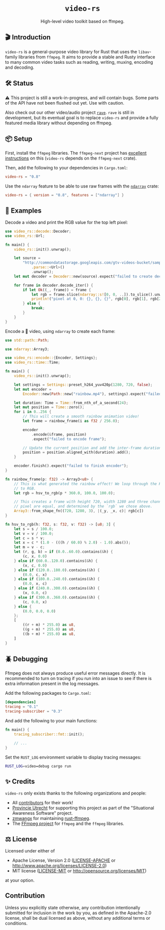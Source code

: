 <h1 align="center">
  <code>video-rs</code>
</h1>
<p align="center">High-level video toolkit based on ffmpeg.</p>

## 🎬 Introduction

`video-rs` is a general-purpose video library for Rust that uses the
`libav`-family libraries from `ffmpeg`. It aims to provide a stable and Rusty
interface to many common video tasks such as reading, writing, muxing, encoding
and decoding.

## 🛠 S️️tatus

⚠️ This project is still a work-in-progress, and will contain bugs. Some parts
of the API have not been flushed out yet. Use with caution.

Also check out our other video/audio project
[`rave`](https://github.com/oddity-ai/rave). `rave` is still in development,
but its eventual goal is to replace `video-rs` and provide a fully featured
media library without depending on ffmpeg.

## 📦 Setup

First, install the `ffmpeg` libraries. The `ffmpeg-next` project has
[excellent instructions](https://github.com/zmwangx/rust-ffmpeg/wiki/Notes-on-building#dependencies)
on this (`video-rs` depends on the `ffmpeg-next` crate).

Then, add the following to your dependencies in `Cargo.toml`:

```toml
video-rs = "0.8"
```

Use the `ndarray` feature to be able to use raw frames with the
[`ndarray`](https://github.com/rust-ndarray/ndarray) crate:

```toml
video-rs = { version = "0.8", features = ["ndarray"] }
```

## 📖 Examples

Decode a video and print the RGB value for the top left pixel:

```rust
use video_rs::decode::Decoder;
use video_rs::Url;

fn main() {
    video_rs::init().unwrap();

    let source =
        "http://commondatastorage.googleapis.com/gtv-videos-bucket/sample/BigBuckBunny.mp4"
            .parse::<Url>()
            .unwrap();
    let mut decoder = Decoder::new(source).expect("failed to create decoder");

    for frame in decoder.decode_iter() {
        if let Ok((_, frame)) = frame {
            let rgb = frame.slice(ndarray::s![0, 0, ..]).to_slice().unwrap();
            println!("pixel at 0, 0: {}, {}, {}", rgb[0], rgb[1], rgb[2],);
        } else {
            break;
        }
    }
}
```

Encode a 🌈 video, using `ndarray` to create each frame:

```rust
use std::path::Path;

use ndarray::Array3;

use video_rs::encode::{Encoder, Settings};
use video_rs::time::Time;

fn main() {
    video_rs::init().unwrap();

    let settings = Settings::preset_h264_yuv420p(1280, 720, false);
    let mut encoder =
        Encoder::new(Path::new("rainbow.mp4"), settings).expect("failed to create encoder");

    let duration: Time = Time::from_nth_of_a_second(24);
    let mut position = Time::zero();
    for i in 0..256 {
        // This will create a smooth rainbow animation video!
        let frame = rainbow_frame(i as f32 / 256.0);

        encoder
            .encode(&frame, position)
            .expect("failed to encode frame");

        // Update the current position and add the inter-frame duration to it.
        position = position.aligned_with(duration).add();
    }

    encoder.finish().expect("failed to finish encoder");
}

fn rainbow_frame(p: f32) -> Array3<u8> {
    // This is what generated the rainbow effect! We loop through the HSV color spectrum and convert
    // to RGB.
    let rgb = hsv_to_rgb(p * 360.0, 100.0, 100.0);

    // This creates a frame with height 720, width 1280 and three channels. The RGB values for each
    // pixel are equal, and determined by the `rgb` we chose above.
    Array3::from_shape_fn((720, 1280, 3), |(_y, _x, c)| rgb[c])
}

fn hsv_to_rgb(h: f32, s: f32, v: f32) -> [u8; 3] {
    let s = s / 100.0;
    let v = v / 100.0;
    let c = s * v;
    let x = c * (1.0 - (((h / 60.0) % 2.0) - 1.0).abs());
    let m = v - c;
    let (r, g, b) = if (0.0..60.0).contains(&h) {
        (c, x, 0.0)
    } else if (60.0..120.0).contains(&h) {
        (x, c, 0.0)
    } else if (120.0..180.0).contains(&h) {
        (0.0, c, x)
    } else if (180.0..240.0).contains(&h) {
        (0.0, x, c)
    } else if (240.0..300.0).contains(&h) {
        (x, 0.0, c)
    } else if (300.0..360.0).contains(&h) {
        (c, 0.0, x)
    } else {
        (0.0, 0.0, 0.0)
    };
    [
        ((r + m) * 255.0) as u8,
        ((g + m) * 255.0) as u8,
        ((b + m) * 255.0) as u8,
    ]
}
```

## 🪲 Debugging

Ffmpeg does not always produce useful error messages directly. It is
recommended to turn on tracing if you run into an issue to see if there is
extra information present in the log messages.

Add the following packages to `Cargo.toml`:

```toml
[dependencies]
tracing = "0.1"
tracing-subscriber = "0.3"
```

And add the following to your main functions:

```rust
fn main() {
    tracing_subscriber::fmt::init();

    // ...
}
```

Set the `RUST_LOG` environment variable to display tracing messages:

```sh
RUST_LOG=video=debug cargo run
```

## ✨ Credits

`video-rs` only exists thanks to the following organizations and people:

* All [contributors](https://github.com/oddity-ai/video-rs/graphs/contributors) for their work!
* [Provincie Utrecht](https://www.provincie-utrecht.nl/) for supporting this project as part of the "Situational Awareness Software" project.
* [zmwangx](https://github.com/zmwangx) for maintaining [rust-ffmpeg](https://github.com/zmwangx/rust-ffmpeg).
* The [FFmpeg project](https://ffmpeg.org/) for `ffmpeg` and the `ffmpeg` libraries.

## ⚖️ License

Licensed under either of

 * Apache License, Version 2.0
   ([LICENSE-APACHE](LICENSE-APACHE) or http://www.apache.org/licenses/LICENSE-2.0)
 * MIT license
   ([LICENSE-MIT](LICENSE-MIT) or http://opensource.org/licenses/MIT)

at your option.

## Contribution

Unless you explicitly state otherwise, any contribution intentionally submitted
for inclusion in the work by you, as defined in the Apache-2.0 license, shall be
dual licensed as above, without any additional terms or conditions.
